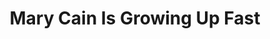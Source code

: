---
categories: all_articles
provider_display: "www.nytimes.com"
provider_name: "www.nytimes.com"
favicon_url: http://static01.nyt.com/favicon.ico
title: "Mary Cain Is Growing Up Fast"
published: 2015-03-05
source: http://www.nytimes.com/2015/03/08/magazine/mary-cain-is-growing-up-fast.html
thumbnail: http://static01.nyt.com/images/2015/03/08/magazine/08cain1/08cain1-facebookJumbo-v2.jpg
---